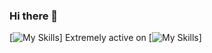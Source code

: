 ### Hi there 👋
[![My Skills](https://skillicons.dev/icons?i=js,html,css,c,cpp)]
Extremely active on [![My Skills](https://skillicons.dev/icons?i=discord)]
<!--
**yadu-tv/yadu-tv** is a ✨ _special_ ✨ repository because its `README.md` (this file) appears on your GitHub profile.

Here are some ideas to get you started:

- 🔭 I’m currently working on ...
- 🌱 I’m currently learning ...
- 👯 I’m looking to collaborate on ...
- 🤔 I’m looking for help with ...
- 💬 Ask me about ...
- 📫 How to reach me: ...
- 😄 Pronouns: ...
- ⚡ Fun fact: ...
-->
